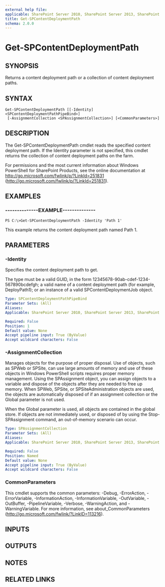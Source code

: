 ```yaml
---
external help file: 
applicable: SharePoint Server 2010, SharePoint Server 2013, SharePoint Server 2016, SharePoint Server 2019
title: Get-SPContentDeploymentPath
schema: 2.0.0
---
```


# Get-SPContentDeploymentPath

## SYNOPSIS
Returns a content deployment path or a collection of content deployment paths.

## SYNTAX

```
Get-SPContentDeploymentPath [[-Identity] <SPContentDeploymentPathPipeBind>]
 [-AssignmentCollection <SPAssignmentCollection>] [<CommonParameters>]
```

## DESCRIPTION
The Get-SPContentDeploymentPath cmdlet reads the specified content deployment path.
If the Identity parameter is not specified, this cmdlet returns the collection of content deployment paths on the farm.

For permissions and the most current information about Windows PowerShell for SharePoint Products, see the online documentation at http://go.microsoft.com/fwlink/p/?LinkId=251831 (http://go.microsoft.com/fwlink/p/?LinkId=251831).

## EXAMPLES

### --------------EXAMPLE-------------- 
```
PS C:\>Get-SPContentDeploymentPath -Identity 'Path 1'
```

This example returns the content deployment path named Path 1.

## PARAMETERS

### -Identity
Specifies the content deployment path to get.

The type must be a valid GUID, in the form 12345678-90ab-cdef-1234-567890bcdefgh; a valid name of a content deployment path (for example, DeployPath1); or an instance of a valid SPContentDeploymentJob object.

```yaml
Type: SPContentDeploymentPathPipeBind
Parameter Sets: (All)
Aliases: 
Applicable: SharePoint Server 2010, SharePoint Server 2013, SharePoint Server 2016, SharePoint Server 2019

Required: False
Position: 1
Default value: None
Accept pipeline input: True (ByValue)
Accept wildcard characters: False
```

### -AssignmentCollection
Manages objects for the purpose of proper disposal. Use of objects, such as SPWeb or SPSite, can use large amounts of memory and use of these objects in Windows PowerShell scripts requires proper memory management. Using the SPAssignment object, you can assign objects to a variable and dispose of the objects after they are needed to free up memory. When SPWeb, SPSite, or SPSiteAdministration objects are used, the objects are automatically disposed of if an assignment collection or the Global parameter is not used.

When the Global parameter is used, all objects are contained in the global store. If objects are not immediately used, or disposed of by using the Stop-SPAssignment command, an out-of-memory scenario can occur.

```yaml
Type: SPAssignmentCollection
Parameter Sets: (All)
Aliases: 
Applicable: SharePoint Server 2010, SharePoint Server 2013, SharePoint Server 2016, SharePoint Server 2019

Required: False
Position: Named
Default value: None
Accept pipeline input: True (ByValue)
Accept wildcard characters: False
```

### CommonParameters
This cmdlet supports the common parameters: -Debug, -ErrorAction, -ErrorVariable, -InformationAction, -InformationVariable, -OutVariable, -OutBuffer, -PipelineVariable, -Verbose, -WarningAction, and -WarningVariable. For more information, see about_CommonParameters (http://go.microsoft.com/fwlink/?LinkID=113216).

## INPUTS

## OUTPUTS

## NOTES

## RELATED LINKS

